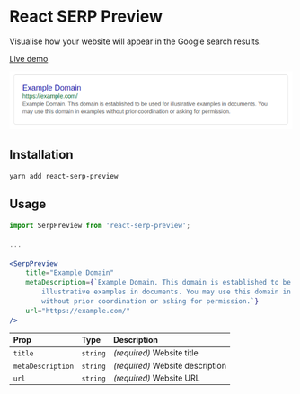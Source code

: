 # React SERP Preview
Visualise how your website will appear in the Google search results.

[Live demo](https://mesoptier.github.io/react-serp-preview/)

![Preview](preview.png)


## Installation

```shell
yarn add react-serp-preview
```

## Usage

```jsx harmony
import SerpPreview from 'react-serp-preview';

...

<SerpPreview 
    title="Example Domain"
    metaDescription={`Example Domain. This domain is established to be used for 
        illustrative examples in documents. You may use this domain in examples 
        without prior coordination or asking for permission.`}
    url="https://example.com/"
/>
```

| Prop              | Type     | Description                      |
|:----------------- |:-------- |:-------------------------------- |
| `title`           | `string` | _(required)_ Website title       |
| `metaDescription` | `string` | _(required)_ Website description |
| `url`             | `string` | _(required)_ Website URL         |
